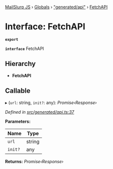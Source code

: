 [MailSlurp JS](../README.md) › [Globals](../globals.md) › ["generated/api"](../modules/_generated_api_.md) › [FetchAPI](_generated_api_.fetchapi.md)

# Interface: FetchAPI

**`export`** 

**`interface`** FetchAPI

## Hierarchy

* **FetchAPI**

## Callable

▸ (`url`: string, `init?`: any): *Promise‹Response›*

*Defined in [src/generated/api.ts:37](https://github.com/mailslurp/mailslurp-client-ts-js/blob/7141c32/src/generated/api.ts#L37)*

**Parameters:**

Name | Type |
------ | ------ |
`url` | string |
`init?` | any |

**Returns:** *Promise‹Response›*
